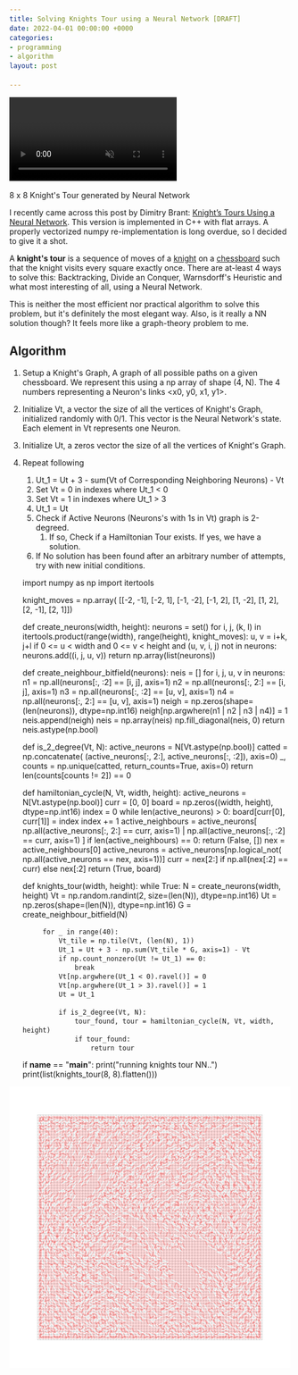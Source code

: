 ```yaml
---
title: Solving Knights Tour using a Neural Network [DRAFT]
date: 2022-04-01 00:00:00 +0000
categories:
- programming
- algorithm
layout: post

---
```

<video loop autoplay muted> <source src="https://avinayak.github.io/uploads/tour_2.mp4" type="video/webm" /> </video>

<cap>8 x 8 Knight's Tour generated by Neural Network</cap>

I recently came across this post by Dimitry Brant: [Knight’s Tours Using a Neural Network](https://dmitrybrant.com/knights-tour). This version is implemented in C++ with flat arrays. A properly vectorized numpy re-implementation is long overdue, so I decided to give it a shot.

A **knight's tour** is a sequence of moves of a [knight](https://en.wikipedia.org/wiki/Knight_(chess) "Knight (chess)") on a [chessboard](https://en.wikipedia.org/wiki/Chessboard "Chessboard") such that the knight visits every square exactly once. There are at-least 4 ways to solve this: Backtracking, Divide an Conquer, Warnsdorff's Heuristic and what most interesting of all, using a Neural Network.

This is neither the most efficient nor practical algorithm to solve this problem, but it's definitely the most elegant way. Also, is it really a NN solution though? It feels more like a graph-theory problem to me.

## Algorithm

1. Setup a Knight's Graph, A graph of all possible paths on a given chessboard. We represent this using a np array of shape (4, N). The 4 numbers representing a Neuron's links <x0, y0, x1, y1>.
2. Initialize Vt, a vector the size of all the vertices of Knight's Graph, initialized randomly with 0/1. This vector is the Neural Network's state. Each element in Vt represents one Neuron.
3. Initialize Ut, a zeros vector the size of all the vertices of Knight's Graph.
4. Repeat following
   1. Ut_1 = Ut + 3 - sum(Vt of Corresponding Neighboring Neurons) - Vt
   2. Set Vt = 0 in indexes where Ut_1 < 0
   3. Set Vt = 1 in indexes where Ut_1 > 3
   4. Ut_1 = Ut
   5. Check if Active Neurons (Neurons's with 1s in Vt) graph is 2-degreed.
      1. If so, Check if a Hamiltonian Tour exists. If yes, we have a solution.
   6. If No solution has been found after an arbitrary number of attempts, try with new initial conditions.

    import numpy as np
    import itertools
    
    knight_moves = np.array(
        [[-2, -1], [-2, 1], [-1, -2], [-1, 2], [1, -2], [1, 2], [2, -1], [2, 1]])
    
    
    def create_neurons(width, height):
        neurons = set()
        for i, j, (k, l) in itertools.product(range(width), range(height), knight_moves):
            u, v = i+k, j+l
            if 0 <= u < width and 0 <= v < height and (u, v, i, j) not in neurons:
                neurons.add((i, j, u, v))
        return np.array(list(neurons))
    
    
    def create_neighbour_bitfield(neurons):
        neis = []
        for i, j, u, v in neurons:
            n1 = np.all(neurons[:, :2] == [i, j], axis=1)
            n2 = np.all(neurons[:, 2:] == [i, j], axis=1)
            n3 = np.all(neurons[:, :2] == [u, v], axis=1)
            n4 = np.all(neurons[:, 2:] == [u, v], axis=1)
            neigh = np.zeros(shape=(len(neurons)), dtype=np.int16)
            neigh[np.argwhere(n1 | n2 | n3 | n4)] = 1
            neis.append(neigh)
        neis = np.array(neis)
        np.fill_diagonal(neis, 0)
        return neis.astype(np.bool)
    
    
    def is_2_degree(Vt, N):
        active_neurons = N[Vt.astype(np.bool)]
        catted = np.concatenate(
            (active_neurons[:, 2:], active_neurons[:, :2]), axis=0)
        _, counts = np.unique(catted, return_counts=True, axis=0)
        return len(counts[counts != 2]) == 0
    
    
    def hamiltonian_cycle(N, Vt, width, height):
        active_neurons = N[Vt.astype(np.bool)]
        curr = [0, 0]
        board = np.zeros((width, height), dtype=np.int16)
        index = 0
        while len(active_neurons) > 0:
            board[curr[0], curr[1]] = index
            index += 1
            active_neighbours = active_neurons[
                np.all(active_neurons[:, 2:] == curr, axis=1) |
                np.all(active_neurons[:, :2] == curr, axis=1)
            ]
            if len(active_neighbours) == 0:
                return (False, [])
            nex = active_neighbours[0]
            active_neurons = active_neurons[np.logical_not(
                np.all(active_neurons == nex, axis=1))]
            curr = nex[2:] if np.all(nex[:2] == curr) else nex[:2]
        return (True, board)
    
    
    def knights_tour(width, height):
        while True:
            N = create_neurons(width, height)
            Vt = np.random.randint(2, size=(len(N)), dtype=np.int16)
            Ut = np.zeros(shape=(len(N)), dtype=np.int16)
            G = create_neighbour_bitfield(N)
    
            for _ in range(40):
                Vt_tile = np.tile(Vt, (len(N), 1))
                Ut_1 = Ut + 3 - np.sum(Vt_tile * G, axis=1) - Vt
                if np.count_nonzero(Ut != Ut_1) == 0:
                    break
                Vt[np.argwhere(Ut_1 < 0).ravel()] = 0
                Vt[np.argwhere(Ut_1 > 3).ravel()] = 1
                Ut = Ut_1
    
                if is_2_degree(Vt, N):
                    tour_found, tour = hamiltonian_cycle(N, Vt, width, height)
                    if tour_found:
                        return tour
    
    
    if __name__ == "__main__":
        print("running knights tour NN..")
        print(list(knights_tour(8, 8).flatten()))

![](/uploads/80.png)